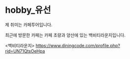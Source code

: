 # hobby_유선

제 취미는 카페투어입니다.

최근에 방문한 카페는 카페 초량과 양산에 있는 백비티라운지입니다.


<백비티라운지>
https://www.diningcode.com/profile.php?rid=UN71QtsOeHpa
